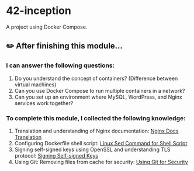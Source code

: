 # 42-inception
A project using Docker Compose.

## ✏️ After finishing this module...

### I can answer the following questions:
1. Do you understand the concept of containers? (Difference between virtual machines)
2. Can you use Docker Compose to run multiple containers in a network?
3. Can you set up an environment where MySQL, WordPress, and Nginx services work together?

### To complete this module, I collected the following knowledge:
1. Translation and understanding of Nginx documentation: [Nginx Docs Translation](https://ebang.tistory.com/106)
2. Configuring Dockerfile shell script: [Linux Sed Command for Shell Script](https://ebang.tistory.com/107)
3. Signing self-signed keys using OpenSSL and understanding TLS protocol: [Signing Self-signed Keys](https://ebang.tistory.com/105)
4. Using Git: Removing files from cache for security: [Using Git for Security](https://ebang.tistory.com/108)
